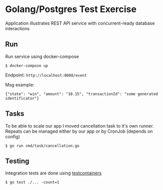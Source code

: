 # Golang/Postgres Test Exercise

Application illustrates REST API service with concurrent-ready database interactions

## Run

Run service using docker-compose

`$ docker-compose up`

Endpoint: `http://localhost:8088/event`

Msg example:
```
{"state": "win", "amount": "10.15", "transactionId": "some generated identificator"}
```

## Tasks

To be able to scale our app I moved cancellation task to it's own runner. Repeats can be managed either by our app or by CronJob (depends on config)

`$ go run cmd/task/cancellation.go`

## Testing

Integration tests are done using [testcontainers](https://github.com/testcontainers/testcontainers-go)

`$ go test ./... -count=1`



